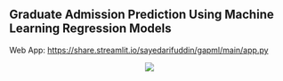 ## Graduate Admission Prediction Using Machine Learning Regression Models 
Web App: https://share.streamlit.io/sayedarifuddin/gapml/main/app.py

<p align="center">
  <img src="https://user-images.githubusercontent.com/47639147/177994961-049fe377-3015-4e84-b58a-cca70bf224c0.png" />
</p>
